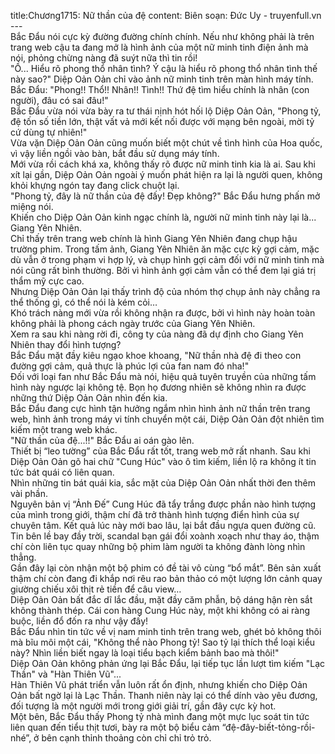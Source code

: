 title:Chương1715: Nữ thần của đệ
content:
Biên soạn: Đức Uy - truyenfull.vn<br>---<br>Bắc Đẩu nói cực kỳ đường đường chính chính. Nếu như không phải là trên trang web cậu ta đang mở là hình ảnh của một nữ minh tinh điện ảnh mà nói, phỏng chừng nàng đã suýt nữa thì tin rồi!<br>"Ồ... Hiểu rõ phong thổ nhân tình? Ý cậu là hiểu rõ phong thổ nhân tình thế này sao?" Diệp Oản Oản chỉ vào ảnh nữ minh tinh trên màn hình máy tính.<br>Bắc Đẩu: "Phong!! Thổ!! Nhân!! Tình!! Thứ đệ tìm hiểu chính là nhân (con người), đâu có sai đâu!"<br>Bắc Đẩu vừa nói vừa bày ra tư thái nịnh hót hối lộ Diệp Oản Oản, "Phong tỷ, đệ tốn số tiền lớn, thật vất vả mới kết nối được với mạng bên ngoài, mời tỷ cứ dùng tự nhiên!"<br>Vừa vặn Diệp Oản Oản cũng muốn biết một chút về tình hình của Hoa quốc, vì vậy liền ngồi vào bàn, bắt đầu sử dụng máy tính.<br>Mới vừa rồi cách khá xa, không thấy rõ được nữ minh tinh kia là ai. Sau khi xít lại gần, Diệp Oản Oản ngoài ý muốn phát hiện ra lại là người quen, không khỏi khựng ngón tay đang click chuột lại.<br>"Phong tỷ, đây là nữ thần của đệ đấy! Đẹp không?" Bắc Đẩu hưng phấn mở miệng nói.<br>Khiến cho Diệp Oản Oản kinh ngạc chính là, người nữ minh tinh này lại là... Giang Yên Nhiên.<br>Chỉ thấy trên trang web chính là hình Giang Yên Nhiên đang chụp hậu trường phim. Trong tấm ảnh, Giang Yên Nhiên ăn mặc cực kỳ gợi cảm, mặc dù vẫn ở trong phạm vi hợp lý, và chụp hình gợi cảm đối với nữ minh tinh mà nói cũng rất bình thường. Bởi vì hình ảnh gợi cảm vẫn có thể đem lại giá trị thẩm mỹ cực cao.<br>Nhưng Diệp Oản Oản lại thấy trình độ của nhóm thợ chụp ảnh này chẳng ra thể thống gì, có thể nói là kém cỏi…<br>Khó trách nàng mới vừa rồi không nhận ra được, bởi vì hình này hoàn toàn không phải là phong cách ngày trước của Giang Yên Nhiên.<br>Xem ra sau khi nàng rời đi, công ty của nàng đã dự định cho Giang Yên Nhiên thay đổi hình tượng?<br>Bắc Đẩu mặt đầy kiêu ngạo khoe khoang, "Nữ thần nhà đệ đi theo con đường gợi cảm, quả thực là phúc lợi của fan nam đó nha!"<br>Đối với loại fan như Bắc Đẩu mà nói, hiệu quả tuyên truyền của những tấm hình này ngược lại không tệ. Bọn họ đương nhiên sẽ không nhìn ra được những thứ Diệp Oản Oản nhìn đến kia.<br>Bắc Đẩu đang cực hình tận hưởng ngắm nhìn hình ảnh nữ thần trên trang web, hình ảnh trong máy vi tính chuyển một cái, Diệp Oản Oản đột nhiên tìm kiếm một trang web khác.<br>"Nữ thần của đệ...!!" Bắc Đẩu ai oán gào lên.<br>Thiết bị “leo tường” của Bắc Đẩu rất tốt, trang web mở rất nhanh. Sau khi Diệp Oản Oản gõ hai chữ "Cung Húc" vào ô tìm kiếm, liền lộ ra không ít tin tức bát quái có liên quan.<br>Nhìn những tin bát quái kia, sắc mặt của Diệp Oản Oản nhất thời đen thêm vài phần.<br>Nguyên bản vị “Ảnh Đế” Cung Húc đã tẩy trắng được phần nào hình tượng của mình trong giới, thậm chí đã trở thành hình tượng điển hình của sự chuyên tâm. Kết quả lúc này mới bao lâu, lại bắt đầu ngựa quen đường cũ.<br>Tin bên lề bay đầy trời, scandal bạn gái đổi xoành xoạch như thay áo, thậm chí còn liên tục quay những bộ phim làm người ta không đành lòng nhìn thẳng.<br>Gần đây lại còn nhận một bộ phim có đề tài vô cùng “bổ mắt”. Bên sản xuất thậm chí còn đang đi khắp nơi rêu rao bản thảo có một lượng lớn cảnh quay giường chiếu xôi thịt rẻ tiền để câu view…<br>Diệp Oản Oản bất đắc dĩ lắc đầu, mặt đầy căm phẫn, bộ dáng hận rèn sắt không thành thép. Cái con hàng Cung Húc này, một khi không có ai ràng buộc, liền đổ đốn ra như vậy đấy!<br>Bắc Đẩu nhìn tin tức về vị nam minh tinh trên trang web, ghét bỏ không thôi mà bĩu môi một cái, "Không thể nào Phong tỷ! Sao tỷ lại thích thể loại kiểu này? Nhìn liền biết ngay là loại tiểu bạch kiểm bảnh bao mà thôi!"<br>Diệp Oản Oản không phản ứng lại Bắc Đẩu, lại tiếp tục lần lượt tìm kiếm "Lạc Thần" và "Hàn Thiên Vũ"...<br>Hàn Thiên Vũ phát triển vẫn luôn rất ổn định, nhưng khiến cho Diệp Oản Oản bất ngờ lại là Lạc Thần. Thanh niên này lại có thể dính vào yêu đương, đối tượng là một người mới trong giới giải trí, gần đây cực kỳ hot.<br>Một bên, Bắc Đẩu thấy Phong tỷ nhà mình đang một mực lục soát tin tức liên quan đến tiểu thịt tươi, bày ra một bộ biểu cảm “đệ-đây-biết-tỏng-rồi-nhé”, ở bên cạnh thỉnh thoảng còn chỉ chỉ trỏ trỏ.
